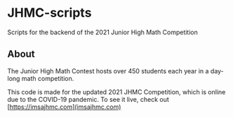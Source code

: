 # JHMC-scripts
Scripts for the backend of the 2021 Junior High Math Competition

## About 
The Junior High Math Contest hosts over 450 students each year in a day-long math competition. 

This code is made for the updated 2021 JHMC Competition, which is online due to the COVID-19 pandemic. To see it live, check out [https://imsajhmc.com](imsajhmc.com)
